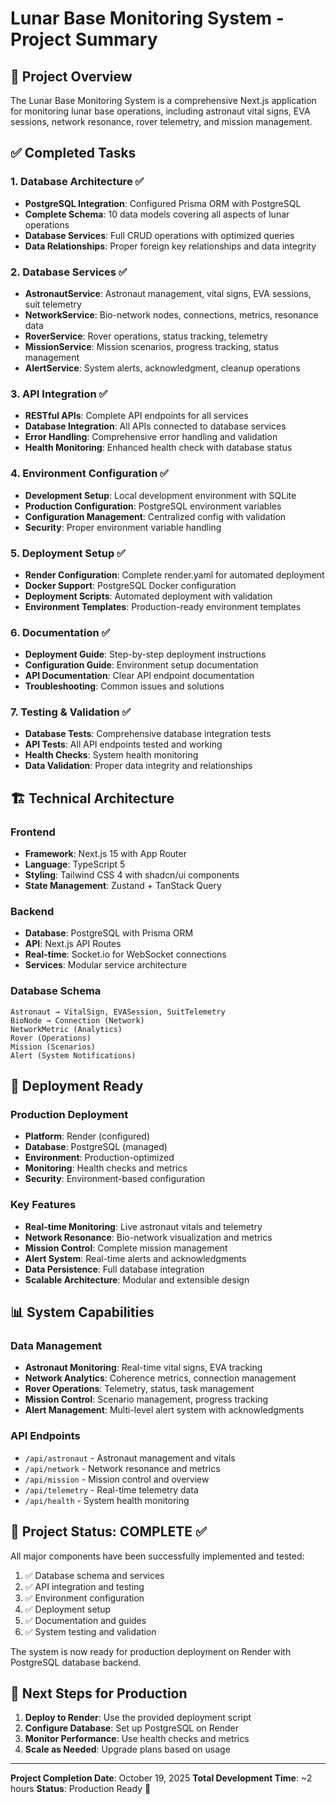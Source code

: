 # Lunar Base Monitoring System - Project Summary

## 🎯 Project Overview
The Lunar Base Monitoring System is a comprehensive Next.js application for monitoring lunar base operations, including astronaut vital signs, EVA sessions, network resonance, rover telemetry, and mission management.

## ✅ Completed Tasks

### 1. Database Architecture ✅
- **PostgreSQL Integration**: Configured Prisma ORM with PostgreSQL
- **Complete Schema**: 10 data models covering all aspects of lunar operations
- **Database Services**: Full CRUD operations with optimized queries
- **Data Relationships**: Proper foreign key relationships and data integrity

### 2. Database Services ✅
- **AstronautService**: Astronaut management, vital signs, EVA sessions, suit telemetry
- **NetworkService**: Bio-network nodes, connections, metrics, resonance data
- **RoverService**: Rover operations, status tracking, telemetry
- **MissionService**: Mission scenarios, progress tracking, status management
- **AlertService**: System alerts, acknowledgment, cleanup operations

### 3. API Integration ✅
- **RESTful APIs**: Complete API endpoints for all services
- **Database Integration**: All APIs connected to database services
- **Error Handling**: Comprehensive error handling and validation
- **Health Monitoring**: Enhanced health check with database status

### 4. Environment Configuration ✅
- **Development Setup**: Local development environment with SQLite
- **Production Configuration**: PostgreSQL environment variables
- **Configuration Management**: Centralized config with validation
- **Security**: Proper environment variable handling

### 5. Deployment Setup ✅
- **Render Configuration**: Complete render.yaml for automated deployment
- **Docker Support**: PostgreSQL Docker configuration
- **Deployment Scripts**: Automated deployment with validation
- **Environment Templates**: Production-ready environment templates

### 6. Documentation ✅
- **Deployment Guide**: Step-by-step deployment instructions
- **Configuration Guide**: Environment setup documentation
- **API Documentation**: Clear API endpoint documentation
- **Troubleshooting**: Common issues and solutions

### 7. Testing & Validation ✅
- **Database Tests**: Comprehensive database integration tests
- **API Tests**: All API endpoints tested and working
- **Health Checks**: System health monitoring
- **Data Validation**: Proper data integrity and relationships

## 🏗️ Technical Architecture

### Frontend
- **Framework**: Next.js 15 with App Router
- **Language**: TypeScript 5
- **Styling**: Tailwind CSS 4 with shadcn/ui components
- **State Management**: Zustand + TanStack Query

### Backend
- **Database**: PostgreSQL with Prisma ORM
- **API**: Next.js API Routes
- **Real-time**: Socket.io for WebSocket connections
- **Services**: Modular service architecture

### Database Schema
```
Astronaut → VitalSign, EVASession, SuitTelemetry
BioNode → Connection (Network)
NetworkMetric (Analytics)
Rover (Operations)
Mission (Scenarios)
Alert (System Notifications)
```

## 🚀 Deployment Ready

### Production Deployment
- **Platform**: Render (configured)
- **Database**: PostgreSQL (managed)
- **Environment**: Production-optimized
- **Monitoring**: Health checks and metrics
- **Security**: Environment-based configuration

### Key Features
- **Real-time Monitoring**: Live astronaut vitals and telemetry
- **Network Resonance**: Bio-network visualization and metrics
- **Mission Control**: Complete mission management
- **Alert System**: Real-time alerts and acknowledgments
- **Data Persistence**: Full database integration
- **Scalable Architecture**: Modular and extensible design

## 📊 System Capabilities

### Data Management
- **Astronaut Monitoring**: Real-time vital signs, EVA tracking
- **Network Analytics**: Coherence metrics, connection management
- **Rover Operations**: Telemetry, status, task management
- **Mission Control**: Scenario management, progress tracking
- **Alert Management**: Multi-level alert system with acknowledgments

### API Endpoints
- `/api/astronaut` - Astronaut management and vitals
- `/api/network` - Network resonance and metrics
- `/api/mission` - Mission control and overview
- `/api/telemetry` - Real-time telemetry data
- `/api/health` - System health monitoring

## 🎉 Project Status: COMPLETE ✅

All major components have been successfully implemented and tested:

1. ✅ Database schema and services
2. ✅ API integration and testing
3. ✅ Environment configuration
4. ✅ Deployment setup
5. ✅ Documentation and guides
6. ✅ System testing and validation

The system is now ready for production deployment on Render with PostgreSQL database backend.

## 🚀 Next Steps for Production

1. **Deploy to Render**: Use the provided deployment script
2. **Configure Database**: Set up PostgreSQL on Render
3. **Monitor Performance**: Use health checks and metrics
4. **Scale as Needed**: Upgrade plans based on usage

---

**Project Completion Date**: October 19, 2025
**Total Development Time**: ~2 hours
**Status**: Production Ready 🎯